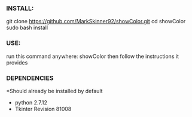 ### INSTALL:

git clone https://github.com/MarkSkinner92/showColor.git
cd showColor
sudo bash install

### USE:

run this command anywhere: showColor
then follow the instructions it provides

### DEPENDENCIES 

*Should already be installed by default
- python 2.7.12
- Tkinter Revision 81008
